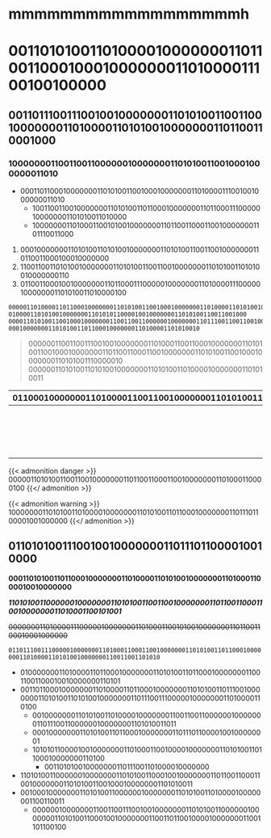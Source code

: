 # mmmmmmmmmmmmmmmmmmh



# 001101010011010000100000001101100110001000100000001101000011100100100000
## 001101110011100100100000001101010011001100100000001101000011010100100000001101100110001000
### 1000000011001100110000001000000011010100110010001000000011010

- 000110110001000000011010100110010001000000011010000111001001000000011010
  - 10011001100100000001101010011011000100000001101100011100000100000001101010011010000
  - 100000001101000110010100100000001101100110001100100000001101110011000

1. 00010000000110101001101010010000000110101001100110010000000110110011000100010000000
2. 110011001101010010000000110101001100110010000000110101001101010010000000110
3. 0110011000100100000001101100011100000100000001101000011100000100000001101010011010000100

```
0000011010000110110001000000011010100110010001000000011010000110101001000000011010100110101001000000011
010000110101001000000011010101100001001000000011010100110011001000
00001101010011001000100000001100110011000000100000001101110011001100100000001100110011000
00010000000110101001101100010000000110100001101010010
```
> 000000110011001110010010000000110100011001100010000000110101001100100010000000110110011000110010000000110101001100100010000000110101001110000010
> 0000001101010011010100100000001101010011010000100000001101010011


| 01100010000000110100001100110010000000110101001101000010000000110 |                                                                                                                                                 |                                                                                                                                      |   |                                                                                                                                                                      |                                                                                                                                                |
|------------------------------------------------------------------------------------------------------------------------------------------------------|-------------------------------------------------------------------------------------------------------------------------------------------------|--------------------------------------------------------------------------------------------------------------------------------------|---|----------------------------------------------------------------------------------------------------------------------------------------------------------------------|------------------------------------------------------------------------------------------------------------------------------------------------|
|                                                                                                                                                      | 11001100010001000000011001100110001001000000011010001100101001000000011010100110111 |                                                                                                                                      |   |                                                                                                                                                                      |                                                                                                                                                |
|                                                                                                                                                      |                                                                                                                                                 | 001000000011010000110101001000000011011000111000001000000011 |   |                                                                                                                                                                      |                                                                                                                                                |
|                                                                                                                                                      |                                                                                                                                                 |                                                                                                                                      |   | 0100011000010010000000110101001 |                                                                                                                                                |
|                                                                                                                                                      |                                                                                                                                                 |                                                                                                                                      |   |                                                                                                                                                                      | 1011100100000001101100110001100100000001101000110000100100000001101010011000100100 |


{{< admonition danger >}}
000001101010011001100100000001101100110001100100000001101000110000100
{{</ admonition >}}

{{< admonition warning >}}
1000000011010100110100001000000011010100110110001000000011011101100001001000000
{{</ admonition >}}


## 0110101001110010010000000110111011000010010000

**000110101001101100010000000110100001101010010000000110100011000010010000000**

***11010100110000001000000011010100110011001000000011011001100011001000000011010001100101001***

~~000000011010000111000001000000011010001100101001000000011011001100010001000000~~

`0110111001110000010000000110100011000110010000000110101001101100010000000110100001101010010000000110011001101010`

- 010000000110100001101100010000000110101001101100010000000110011001100010010000000110101
- 00110110001000000011010000110110001000000011010100110111001000000011010100110101001000000011011100111000001000000011010000110100
    - 00100000001101010011010000100000001100110011000000100000001101110011000000100000001101010011011
  - 000100000001101010011011000100000001101110110000100100000001
  - 10101011000010010000000110100011001000010000000110101001101100010000000110100
    - 001101010010000000110111001101000010000000
- 1101010011000000100000001101010011000100100000001101100110001100100000001101010011001000100000001101010011
- 001000100000001101010011000000100000001101010011010000100000001100110011
    - 0000001000000011001100111001001000000011010100110000001000000011010100110001001000000011001101100100001000000011001101100100
